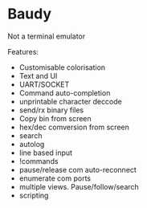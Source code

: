 # Baudy
Not a terminal emulator

Features:
- Customisable colorisation
- Text and UI
- UART/SOCKET 
- Command auto-completion
- unprintable character deccode
- send/rx binary files
- Copy bin from screen
- hex/dec comversion from screen
- search
- autolog
- line based input
- !commands
- pause/release com auto-reconnect
- enumerate com ports
- multiple views.  Pause/follow/search
- scripting

